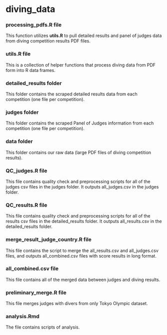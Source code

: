 # diving_data

### processing_pdfs.R file
This function utilizes **utils.R** to pull detailed results and panel of judges data from diving competition results PDF files. 

### utils.R file
This is a collection of helper functions that process diving data from PDF form into R data frames.

### detailed_results folder
This folder contains the scraped detailed results data from each competition (one file per competition).

### judges folder
This folder contains the scraped Panel of Judges information from each competition (one file per competition).

### data folder
This folder contains our raw data (large PDF files of diving competition results).

### QC_judges.R file
This file contains quality check and preprocessing scripts for all of the judges csv files in the judges folder. It outputs all_judges.csv in the judges folder.

### QC_results.R file
This file contains quality check and preprocessing scripts for all of the results csv files in the detailed_results folder. It outputs all_results.csv in the detailed_results folder. 

### merge_result_judge_country.R file
This file contains the script to merge the all_results.csv and all_judges.csv files, and outputs all_combined.csv files with score results in long format. 

### all_combined.csv file
This file contains all of the merged data between judges and diving results.

### preliminary_merge.R file
This file merges judges with divers from only Tokyo Olympic dataset.

### analysis.Rmd
The file contains scripts of analysis. 
